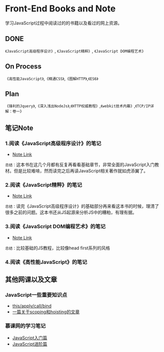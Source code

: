 # Front-End Books and Note
学习JavaScript过程中阅读过的的书籍以及看过的网上资源。
## DONE
`《JavaScript高级程序设计》`, `《JavaScript精粹》`, `《JavaScript DOM编程艺术》`
## On Process
`《高性能JavaScript》`,`《精通CSS》`,`《图解HTTP》`,`《ES6》`
## Plan
`《锋利的Jquery》`,`《深入浅出NodeJs》`,`《HTTP权威教程》`,`《webkit技术内幕》`,`《TCP/IP详解：卷一》`

## 笔记Note
### 1.阅读《JavaScript高级程序设计》的笔记

* [Note Link](https://github.com/benny201/JavaScript-Notes/tree/master/JavaScript高级程序设计)

`总结：`这本书在这几个月都有反复再看看基础章节，非常全面的JavaScript入门教材。但是比较难啃，然而读完之后再读JavaScript相关著作就如虎添翼了。

### 2.阅读《JavaScript精粹》的笔记

* [Note Link](https://github.com/benny201/JavaScript-Notes/tree/master/JavaScript语言精粹)

`总结：`读完《JavaScript高级程序设计》的基础部分再来看这本书的时候，理清了很多之前的问题。这本书还从JS起源来分析JS中的糟粕，有理有据。


### 3.阅读《JavaScript DOM编程艺术》的笔记

* [Note Link](https://github.com/benny201/JavaScript-Notes/tree/master/JavaScript%20DOM编程艺术)

`总结：`比较基础的JS教程，比较像head first系列的风格

### 4.阅读《高性能JavaScript》的笔记

## 其他网课以及文章
### JavaScript一些重要知识点
* [this/apply/call/bind](https://github.com/benny201/JavaScript-Notes/tree/master/JavaScript一些关键知识点/This对象)
* [一篇关于scoping和hoisting的文章](http://www.adequatelygood.com/JavaScript-Scoping-and-Hoisting.html "一篇关于scoping和hoisting的好文章")

### 慕课网的学习笔记
* [JavaScript入门篇](https://github.com/benny201/JavaScript-Notes/tree/master/chapter%207%20%20%20函数表达式 "入门篇")
* [JavaScript进阶篇](https://github.com/benny201/JavaScript-Notes/tree/master/Imooc笔记/JavaScript进阶 "进阶篇")



